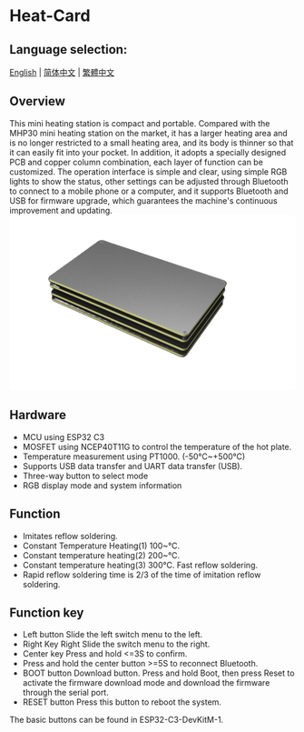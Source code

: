 # Heat-Card
 
## Language selection:  
[English](https://github.com/Knockoi/Heat-Card/blob/main/Readme.md) | [简体中文](https://github.com/Knockoi/Heat-Card/blob/main/Readme-CN.md) | [繁體中文](https://github.com/Knockoi/Heat-Card/blob/main/Readme-TC.md)
  
## Overview
This mini heating station is compact and portable. Compared with the MHP30 mini heating station on the market, it has a larger heating area and is no longer restricted to a small heating area, and its body is thinner so that it can easily fit into your pocket. In addition, it adopts a specially designed PCB and copper column combination, each layer of function can be customized. The operation interface is simple and clear, using simple RGB lights to show the status, other settings can be adjusted through Bluetooth to connect to a mobile phone or a computer, and it supports Bluetooth and USB for firmware upgrade, which guarantees the machine's continuous improvement and updating.
  ![image](https://github.com/Knockoi/Heat-Card/blob/main/Image/%E8%9E%A2%E5%B9%95%E6%93%B7%E5%8F%96%E7%95%AB%E9%9D%A2%202023-10-22%20183807.png)
  
 ## Hardware  
- MCU using ESP32 C3
- MOSFET using NCEP40T11G to control the temperature of the hot plate.
- Temperature measurement using PT1000. (-50°C~+500°C)
- Supports USB data transfer and UART data transfer (USB).
- Three-way button to select mode
- RGB display mode and system information
   
 ## Function   
- Imitates reflow soldering.
- Constant Temperature Heating(1) 100~°C.
- Constant temperature heating(2) 200~°C.
- Constant temperature heating(3) 300°C. Fast reflow soldering.
- Rapid reflow soldering time is 2/3 of the time of imitation reflow soldering.
  
 ## Function key   
 - Left button Slide the left switch menu to the left.
 - Right Key Right Slide the switch menu to the right.
 - Center key Press and hold <=3S to confirm.
 - Press and hold the center button >=5S to reconnect Bluetooth.
 - BOOT button Download button. Press and hold Boot, then press Reset to activate the firmware download mode and download the firmware through the serial port.
 - RESET button Press this button to reboot the system.
  
 The basic buttons can be found in ESP32-C3-DevKitM-1.
